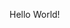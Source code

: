 Hello World!
<script src="https://giscus.app/client.js"
        data-repo="FGYGZY/FGYGZY.github.io"
        data-repo-id="R_kgDOMR27WA"
        data-category="General"
        data-category-id="DIC_kwDOMR27WM4Cgk1b"
        data-mapping="pathname"
        data-strict="0"
        data-reactions-enabled="1"
        data-emit-metadata="0"
        data-input-position="top"
        data-theme="preferred_color_scheme"
        data-lang="zh-CN"
        data-loading="lazy"
        crossorigin="anonymous"
        async>
</script>

